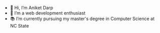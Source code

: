 - 👋 Hi, I’m Aniket Darp
- 👀 I’m a web development enthusiast
- 📚 I’m currently pursuing my master's degree in Computer Science at NC State

<!---
wyvernEvelyn19/wyvernEvelyn19 is a ✨ special ✨ repository because its `README.md` (this file) appears on your GitHub profile.
You can click the Preview link to take a look at your changes.
--->
